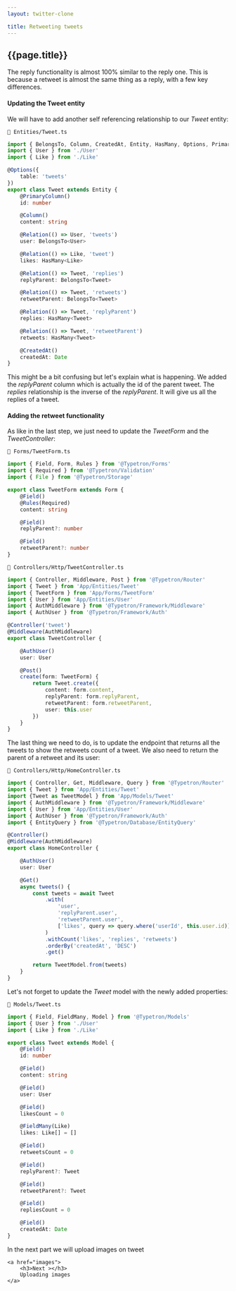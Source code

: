 ```yaml
---
layout: twitter-clone

title: Retweeting tweets
---
```


## {{page.title}}

The reply functionality is almost 100% similar to the reply one. This is because a retweet is almost the same thing as a
reply, with a few key differences.

#### Updating the Tweet entity

We will have to add another self referencing relationship to our _Tweet_ entity:

```file-path
📁 Entities/Tweet.ts
```

```ts
import { BelongsTo, Column, CreatedAt, Entity, HasMany, Options, PrimaryColumn, Relation } from '@Typetron/Database'
import { User } from './User'
import { Like } from './Like'

@Options({
    table: 'tweets'
})
export class Tweet extends Entity {
    @PrimaryColumn()
    id: number

    @Column()
    content: string

    @Relation(() => User, 'tweets')
    user: BelongsTo<User>

    @Relation(() => Like, 'tweet')
    likes: HasMany<Like>

    @Relation(() => Tweet, 'replies')
    replyParent: BelongsTo<Tweet>

    @Relation(() => Tweet, 'retweets')
    retweetParent: BelongsTo<Tweet>

    @Relation(() => Tweet, 'replyParent')
    replies: HasMany<Tweet>

    @Relation(() => Tweet, 'retweetParent')
    retweets: HasMany<Tweet>

    @CreatedAt()
    createdAt: Date
}
```

This might be a bit confusing but let's explain what is happening. We added the _replyParent_ column which is actually
the id of the parent tweet. The _replies_ relationship is the inverse of the _replyParent_. It will give us all the
replies of a tweet.

#### Adding the retweet functionality

As like in the last step, we just need to update the _TweetForm_ and the _TweetController_:

```file-path
📁 Forms/TweetForm.ts
```

```ts
import { Field, Form, Rules } from '@Typetron/Forms'
import { Required } from '@Typetron/Validation'
import { File } from '@Typetron/Storage'

export class TweetForm extends Form {
    @Field()
    @Rules(Required)
    content: string

    @Field()
    replyParent?: number

    @Field()
    retweetParent?: number
}
```

```file-path
📁 Controllers/Http/TweetController.ts
```

```ts
import { Controller, Middleware, Post } from '@Typetron/Router'
import { Tweet } from 'App/Entities/Tweet'
import { TweetForm } from 'App/Forms/TweetForm'
import { User } from 'App/Entities/User'
import { AuthMiddleware } from '@Typetron/Framework/Middleware'
import { AuthUser } from '@Typetron/Framework/Auth'

@Controller('tweet')
@Middleware(AuthMiddleware)
export class TweetController {

    @AuthUser()
    user: User

    @Post()
    create(form: TweetForm) {
        return Tweet.create({
            content: form.content,
            replyParent: form.replyParent,
            retweetParent: form.retweetParent,
            user: this.user
        })
    }
}
```

The last thing we need to do, is to update the endpoint that returns all the tweets to show the retweets count of a
tweet. We also need to return the parent of a retweet and its user:

```file-path
📁 Controllers/Http/HomeController.ts
```

```ts
import { Controller, Get, Middleware, Query } from '@Typetron/Router'
import { Tweet } from 'App/Entities/Tweet'
import {Tweet as TweetModel } from 'App/Models/Tweet'
import { AuthMiddleware } from '@Typetron/Framework/Middleware'
import { User } from 'App/Entities/User'
import { AuthUser } from '@Typetron/Framework/Auth'
import { EntityQuery } from '@Typetron/Database/EntityQuery'

@Controller()
@Middleware(AuthMiddleware)
export class HomeController {

    @AuthUser()
    user: User

    @Get()
    async tweets() {
        const tweets = await Tweet
            .with(
                'user',
                'replyParent.user',
                'retweetParent.user',
                ['likes', query => query.where('userId', this.user.id)]
            )
            .withCount('likes', 'replies', 'retweets')
            .orderBy('createdAt', 'DESC')
            .get()

        return TweetModel.from(tweets)
    }
}
```

Let's not forget to update the _Tweet_ model with the newly added properties:

```file-path
📁 Models/Tweet.ts
```

```ts
import { Field, FieldMany, Model } from '@Typetron/Models'
import { User } from './User'
import { Like } from './Like'

export class Tweet extends Model {
    @Field()
    id: number

    @Field()
    content: string

    @Field()
    user: User

    @Field()
    likesCount = 0

    @FieldMany(Like)
    likes: Like[] = []

    @Field()
    retweetsCount = 0

    @Field()
    replyParent?: Tweet

    @Field()
    retweetParent?: Tweet

    @Field()
    repliesCount = 0

    @Field()
    createdAt: Date
}
```

<div class="tutorial-next-page">
    In the next part we will upload images on tweet

    <a href="images">
        <h3>Next ></h3>
        Uploading images
    </a>

</div>

